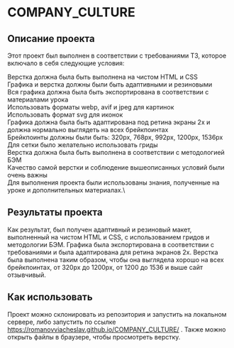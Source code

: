 # COMPANY_CULTURE

## Описание проекта
Этот проект был выполнен в соответствии с требованиями ТЗ, которое включало в себя следующие условия:

Верстка должна была быть выполнена на чистом HTML и CSS\
Графика и верстка должны были быть адаптивными и резиновыми\
Вся графика должна была быть экспортирована в соответствии с материалами урока\
Использовать форматы webp, avif и jpeg для картинок\
Использовать формат svg для иконок\
Графика должна была быть адаптирована под ретина экраны 2х и должна нормально выглядеть на всех брейкпоинтах\
Брейкпоинты должны были быть: 320px, 768px, 992px, 1200px, 1536px\
Для сетки было желательно использовать гриды\
Верстка должна была быть выполнена в соответствии с методологией БЭМ\
Качество самой верстки и соблюдение вышеописанных условий были очень важны\
Для выполнения проекта были использованы знания, полученные на уроке и дополнительных материалах.\

## Результаты проекта
Как результат, был получен адаптивный и резиновый макет, выполненный на чистом HTML и CSS, с использованием гридов и методологии БЭМ. Графика была экспортирована в соответствии с требованиями и была адаптирована для ретина экранов 2х. Верстка была выполнена таким образом, чтобы она выглядела хорошо на всех брейкпоинтах, от 320px до 1200px, от 1200 до 1536 и выше сайт отзывчивый.

## Как использовать
Проект можно склонировать из репозитория и запустить на локальном сервере, либо запустить по ссылке https://romanovviacheslav.github.io/COMPANY_CULTURE/
. Также можно открыть файлы в браузере, чтобы просмотреть верстку.

